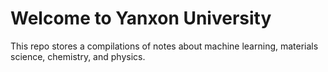 # Welcome to Yanxon University

This repo stores a compilations of notes about machine learning, materials science, chemistry, and physics.